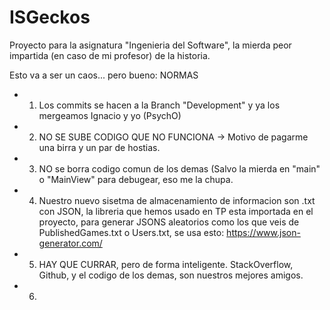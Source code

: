 # ISGeckos
Proyecto para la asignatura "Ingenieria del Software", la mierda peor impartida (en caso de mi profesor) de la historia.

Esto va a ser un caos... pero bueno: NORMAS

  - 1. Los commits se hacen a la Branch "Development" y ya los mergeamos Ignacio y yo (PsychO)
  - 2. NO SE SUBE CODIGO QUE NO FUNCIONA -> Motivo de pagarme una birra y un par de hostias.
  - 3. NO se borra codigo comun de los demas (Salvo la mierda en "main" o "MainView" para debugear, eso me la chupa.
  - 4. Nuestro nuevo sisetma de almacenamiento de informacion son .txt con JSON, la libreria que hemos usado en TP esta importada en el proyecto, para generar JSONS aleatorios como los que veis de PublishedGames.txt o Users.txt, se usa esto: https://www.json-generator.com/
  - 5. HAY QUE CURRAR, pero de forma inteligente. StackOverflow, Github, y el codigo de los demas, son nuestros mejores amigos.
  - 6. 
